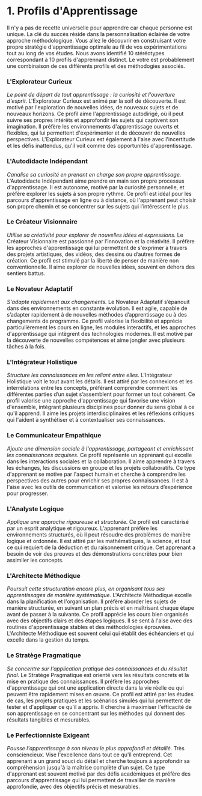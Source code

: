 # 1. Profils d'Apprentissage 

Il n'y a pas de recette universelle pour apprendre car chaque personne est unique. La clé du succès réside dans la personnalisation éclairée de votre approche méthodologique. Vous allez le découvrir en construisant votre propre stratégie d'apprentissage optimale au fil de vos expérimentations tout au long de vos études. Nous avons identifié 10 stéréotypes correspondant à 10 profils d'apprennant distinct. Le votre est probablement une combinaison de ces différents profils et des méthodogies associés. 
 
### L'Explorateur Curieux 
_Le point de départ de tout apprentissage : la curiosité et l'ouverture d'esprit._ L'Explorateur Curieux est animé par la soif de découverte. Il est motivé par l'exploration de nouvelles idées, de nouveaux sujets et de nouveaux horizons. Ce profil aime l'apprentissage autodirigé, où il peut suivre ses propres intérêts et approfondir les sujets qui captivent son imagination. Il préfère les environnements d'apprentissage ouverts et flexibles, qui lui permettent d'expérimenter et de découvrir de nouvelles perspectives. L'Explorateur Curieux est également à l'aise avec l'incertitude et les défis inattendus, qu'il voit comme des opportunités d'apprentissage.

### L'Autodidacte Indépendant 
_Canalise sa curiosité en prenant en charge son propre apprentissage._ L'Autodidacte Indépendant aime prendre en main son propre processus d'apprentissage. Il est autonome, motivé par la curiosité personnelle, et préfère explorer les sujets à son propre rythme. Ce profil est idéal pour les parcours d'apprentissage en ligne ou à distance, où l'apprenant peut choisir son propre chemin et se concentrer sur les sujets qui l’intéressent le plus.

### Le Créateur Visionnaire
_Utilise sa créativité pour explorer de nouvelles idées et expressions._ Le Créateur Visionnaire est passionné par l’innovation et la créativité. Il préfère les approches d'apprentissage qui lui permettent de s'exprimer à travers des projets artistiques, des vidéos, des dessins ou d’autres formes de création. Ce profil est stimulé par la liberté de penser de manière non conventionnelle. Il aime explorer de nouvelles idées, souvent en dehors des sentiers battus.

### Le Novateur Adaptatif 
_S'adapte rapidement aux changements._ Le Novateur Adaptatif s’épanouit dans des environnements en constante évolution. Il est agile, capable de s’adapter rapidement à de nouvelles méthodes d’apprentissage ou à des changements de programme. Ce profil valorise la flexibilité et apprécie particulièrement les cours en ligne, les modules interactifs, et les approches d'apprentissage qui intègrent des technologies modernes. Il est motivé par la découverte de nouvelles compétences et aime jongler avec plusieurs tâches à la fois.

### L'Intégrateur Holistique 
_Structure les connaissances en les reliant entre elles._ L'Intégrateur Holistique voit le tout avant les détails. Il est attiré par les connexions et les interrelations entre les concepts, préférant comprendre comment les différentes parties d’un sujet s’assemblent pour former un tout cohérent. Ce profil valorise une approche d'apprentissage qui favorise une vision d'ensemble, intégrant plusieurs disciplines pour donner du sens global à ce qu'il apprend. Il aime les projets interdisciplinaires et les réflexions critiques qui l'aident à synthétiser et à contextualiser ses connaissances.

### Le Communicateur Empathique 
_Ajoute une dimension sociale à l'apprentissage, partageant et enrichissant les connaissances acquises._ Ce profil représente un apprenant qui excelle dans les interactions sociales et la collaboration. Il aime apprendre à travers les échanges, les discussions en groupe et les projets collaboratifs. Ce type d'apprenant se motive par l'aspect humain et cherche à comprendre les perspectives des autres pour enrichir ses propres connaissances. Il est à l'aise avec les outils de communication et valorise les retours d’expérience pour progresser.

### L'Analyste Logique 
_Applique une approche rigoureuse et structurée._ Ce profil est caractérisé par un esprit analytique et rigoureux. L'apprenant préfère les environnements structurés, où il peut résoudre des problèmes de manière logique et ordonnée. Il est attiré par les mathématiques, la science, et tout ce qui requiert de la déduction et du raisonnement critique. Cet apprenant a besoin de voir des preuves et des démonstrations concrètes pour bien assimiler les concepts.

### L'Architecte Méthodique
_Poursuit cette structuration encore plus, en organisant tous ses apprentissages de manière systématique._ L'Architecte Méthodique excelle dans la planification et l'organisation. Il préfère aborder les sujets de manière structurée, en suivant un plan précis et en maîtrisant chaque étape avant de passer à la suivante. Ce profil apprécie les cours bien organisés avec des objectifs clairs et des étapes logiques. Il se sent à l'aise avec des routines d'apprentissage stables et des méthodologies éprouvées. L'Architecte Méthodique est souvent celui qui établit des échéanciers et qui excelle dans la gestion du temps.

### Le Stratège Pragmatique 
_Se concentre sur l'application pratique des connaissances et du résultat final._ Le Stratège Pragmatique est orienté vers les résultats concrets et la mise en pratique des connaissances. Il préfère les approches d'apprentissage qui ont une application directe dans la vie réelle ou qui peuvent être rapidement mises en œuvre. Ce profil est attiré par les études de cas, les projets pratiques et les scénarios simulés qui lui permettent de tester et d'appliquer ce qu'il a appris. Il cherche à maximiser l'efficacité de son apprentissage en se concentrant sur les méthodes qui donnent des résultats tangibles et mesurables. 

### Le Perfectionniste Exigeant 
_Pousse l'apprentissage à son niveau le plus approfondi et détaillé._ Très consciencieux. Vise l'excellence dans tout ce qu'il entreprend. Cet apprenant a un grand souci du détail et cherche toujours à approfondir sa compréhension jusqu'à la maîtrise complète d'un sujet. Ce type d'apprenant est souvent motivé par des défis académiques et préfère des parcours d'apprentissage qui lui permettent de travailler de manière approfondie, avec des objectifs précis et mesurables.
 
